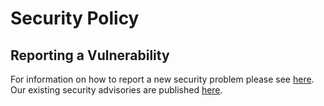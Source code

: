 # Security Policy

## Reporting a Vulnerability

For information on how to report a new security problem please see [here](https://www.talend.com/security/vulnerability-disclosure/).
Our existing security advisories are published [here](https://www.talend.com/security/incident-response/).
